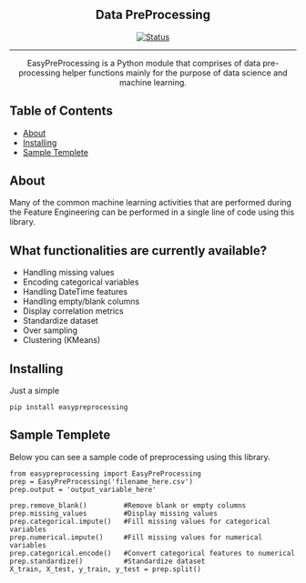 

<h2 align="center">Data PreProcessing</h3>

<div align="center">

[![Status](https://img.shields.io/badge/status-active-success.svg)]()

</div>

---

<p align="center"> EasyPreProcessing is a Python module that comprises of data pre-processing helper functions mainly for the purpose of data science and machine learning.
    <br> 
</p>

## Table of Contents

- [About](#about)
- [Installing](#install)
- [Sample Templete](#templete)

## About <a name = "about"></a>

Many of the common machine learning activities that are performed during the Feature Engineering can be performed in a single line of code using this library.

## What functionalities are currently available?
- Handling missing values
- Encoding categorical variables
- Handling DateTime features
- Handling empty/blank columns
- Display correlation metrics
- Standardize dataset
- Over sampling
- Clustering (KMeans)

## Installing <a name = "install"></a>

Just a simple

```
pip install easypreprocessing
```

## Sample Templete <a name = "templete"></a>

Below you can see a sample code of preprocessing using this library.

```
from easypreprocessing import EasyPreProcessing
prep = EasyPreProcessing('filename_here.csv')
prep.output = 'output_variable_here'

prep.remove_blank()         #Remove blank or empty columns
prep.missing_values         #Display missing values 
prep.categorical.impute()   #Fill missing values for categorical variables
prep.numerical.impute()     #Fill missing values for numerical variables
prep.categorical.encode()   #Convert categorical features to numerical
prep.standardize()          #Standardize dataset
X_train, X_test, y_train, y_test = prep.split()
```






